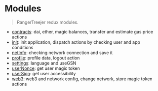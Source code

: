 # Modules

> RangerTreejer redux modules.

- [contracts](./contracts): dai, ether, magic balances, transfer and estimate gas price actions
- [init](./init): init application, dispatch actions by checking user and app conditions
- [netInfo](./netInfo): checking network connection and save it
- [profile](./profile): profile data, logout action
- [settings](./settings): language and useGSN
- [userNonce](./userNonce): get user magic token
- [userSign](./userSign): get user accessibility
- [web3](./web3): web3 and network config, change network, store magic token actions
